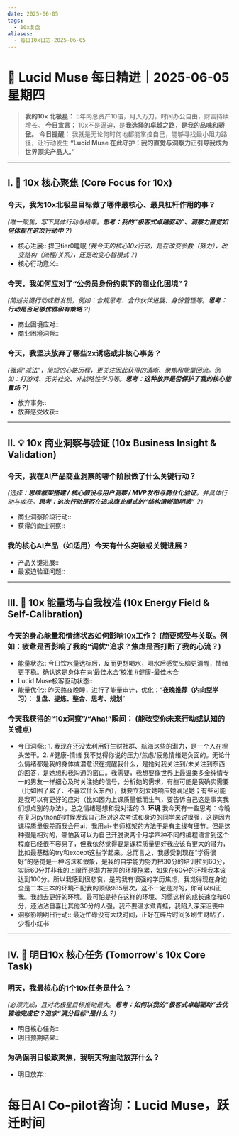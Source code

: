 ```yaml
---
date: 2025-06-05
tags:
  - 10x复盘
aliases:
  - 每日10x日志-2025-06-05
---
```

# 🚀  Lucid Muse 每日精进｜2025-06-05 星期四

> **我的10x 北极星：** 5年内总资产10倍，月入万刀，时间办公自由，财富持续增长。
> **今日宣言：** 10x不是逼迫，是**我选择的卓越之路，是我的品味和骄傲。**
> **今日提醒：** 我就是无论何时何地都能掌控自己，能够寻找最小阻力路径，让行动发生
> **“Lucid Muse 在此守护：我的直觉与洞察力正引导我成为世界顶尖产品人。”**

---

## **I. 🚀 10x 核心聚焦 (Core Focus for 10x)**

### **今天，我为10x北极星目标做了哪件**最核心、最具杠杆作用的事？ 
*(唯一聚焦，写下具体行动与结果。**思考：我的“极客式卓越驱动”、洞察力直觉如何体现在这次行动中？**)*
- 核心进展:: 捍卫tier0睡眠
*(我今天的核心10x行动，是在改变参数（努力），改变结构（流程/关系），还是改变心智模式？)*
- 核心行动意义:: 

### **今天，我如何应对了“公务员身份约束下的商业化困境”？** 
*(简述关键行动或新发现，例如：合规思考、合作伙伴进展、身份管理等。**思考：行动是否足够优雅和有策略？**)*
- 商业困境应对:: 
- 商业困境洞察:: 

### **今天，我坚决放弃了哪些2x诱惑或非核心事务？**
*(强调“减法”，简短的心路历程，更关注因此获得的清晰、聚焦和能量回流。例如：打游戏、无关社交、非战略性学习等。**思考：这种放弃是否保护了我的核心能量场？**)*
- 放弃事务:: 
- 放弃感受收获:: 

---

## **II. 💡 10x 商业洞察与验证 (10x Business Insight & Validation)**

### **今天，我在AI产品商业洞察的哪个阶段做了什么关键行动？** 
*(选择：**思维框架搭建 / 核心假设与用户洞察 / MVP发布与商业化验证**。并具体行动与收获。**思考：这次行动是否在追求商业模式的“结构清晰简明感”？**)*
- 商业洞察阶段行动:: 
- 获得的商业洞察:: 

### **我的核心AI产品（如适用）今天有什么突破或关键进展？**
- 产品关键进展:: 
- 最紧迫验证问题:: 

---

## **III. 🌟 10x 能量场与自我校准 (10x Energy Field & Self-Calibration)**

### **今天的身心能量和情绪状态如何影响10x工作？** (简要感受与关联。例如：疲惫是否影响了我的“调优”追求？焦虑是否打断了我的心流？)
- 能量状态:: 今日饮水量达标后，反而更想喝水，喝水后感觉头脑更清醒，情绪更平稳。确认这是身体在向‘最佳水合’校准 #健康-最佳水合
- Lucid Muse极客驱动状态:: 
- 能量优化:: 昨天熬夜晚睡，进行了能量审计，优化：“**夜晚推荐（内向型学习）：** **复盘、提炼、整合、思考、规划**”

### **今天我获得的“10x洞察”/“Aha!”瞬间：** (能改变你未来行动或认知的关键点)
- 今日洞察:: 1. 我现在还没太利用好生财社群、航海这些的潜力，是一个人在埋头苦干。2. #健康-情绪 我不觉得你说的压力/焦虑/疲惫情绪是负面的。无论什么情绪都是我的身体或潜意识在提醒我什么，是她对我关注到/未关注到东西的回答，是她想和我沟通的窗口。我需要，我想要像世界上最温柔多金纯情专一的男友一样细心及时关注她的信号，分析她的需求，有些可能是我确实需要（比如困了累了、不喜欢什么东西），就要立刻爱她响应她满足她；有些可能是我可以有更好的应对（比如因为上课质量低而生气，要告诉自己这是事实我们想点别的办法），总之情绪是想和我对话的 3. **环境** 我今天有一些思考：今晚在复习python的时候发现自己相对这次考试和身边的同学来说很强，这是因为课程质量很差而我会用ai，我用ai+老师框架的方法于是有主线有细节。但是这种强是相对的，哪怕我可以为自己开脱说两个月学四种不同的编程语言到这个程度已经很不容易了，但我依然觉得要是课程质量更好我应该有更大的潜力，比如最基础的try和except这些学起来。总而言之，我感受到现在“学得很好”的感觉是一种泡沫和假象，是我的自学能力努力把30分的培训拉到60分，实际60分并非我的上限而是潜力被差的环境拖累，如果在60分的环境我本该达到100分。所以我感到很悲哀，是的我有很强的学历焦虑，我觉得现在身边全是二本三本的环境不配我的顶级985层次，这不一定是对的，你可以纠正我。我想去更好的环境。最可怕是待在这样的环境、习惯这样的成长速度和60分，还沾沾自喜比其他30分的人强。我不要温水煮青蛙，我陷入深深沮丧中
- 洞察影响明日行动:: 最近忙碌没有大块时间，正好在碎片时间多刷生财帖子，少看小红书

---

## **IV. 🎯 明日10x 核心任务 (Tomorrow's 10x Core Task)**

### **明天，我最核心的1个10x任务是什么？**
*(必须完成，且对北极星目标推动最大。**思考：如何以我的“极客式卓越驱动”去优雅地完成它？追求“满分目标”是什么？**)*
- 明日核心任务:: 
- 明日预期结果:: 

### **为确保明日极致聚焦，我明天将主动放弃什么？**
- 明日放弃:: 



# 每日AI Co-pilot咨询：Lucid Muse，跃迁时间